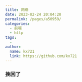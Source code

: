 ```yaml
---
title: 网络
date: 2023-02-24 20:04:20
permalink: /pages/a50959/
categories:
  - 前端
  - http
tags:
  -
author:
  name: kx721
  link: https://github.com/kx721
---
```


### 挽回了
